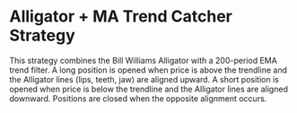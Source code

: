# Alligator + MA Trend Catcher Strategy

This strategy combines the Bill Williams Alligator with a 200-period EMA trend filter. A long position is opened when price is above the trendline and the Alligator lines (lips, teeth, jaw) are aligned upward. A short position is opened when price is below the trendline and the Alligator lines are aligned downward. Positions are closed when the opposite alignment occurs.
